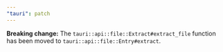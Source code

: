 ```yaml
---
"tauri": patch
---
```


**Breaking change:** The `tauri::api::file::Extract#extract_file` function has been moved to `tauri::api::file::Entry#extract`.
